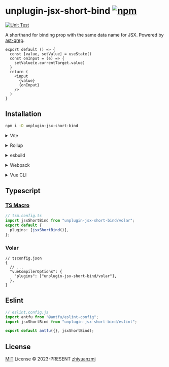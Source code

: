 # unplugin-jsx-short-bind [![npm](https://img.shields.io/npm/v/unplugin-jsx-short-bind.svg)](https://npmjs.com/package/unplugin-jsx-short-bind)

[![Unit Test](https://github.com/zhiyuanzmj/unplugin-jsx-short-bind/actions/workflows/unit-test.yml/badge.svg)](https://github.com/zhiyuanzmj/unplugin-jsx-short-bind/actions/workflows/unit-test.yml)

A shorthand for binding prop with the same data name for JSX. Powered by [ast-grep](https://github.com/ast-grep/ast-grep).

```tsx
export default () => {
  const [value, setValue] = useState()
  const onInput = (e) => {
    setValue(e.currentTarget.value)
  }
  return (
    <input
      {value}
      {onInput}
    />
  )
}
```

## Installation

```bash
npm i -D unplugin-jsx-short-bind
```

<details>
<summary>Vite</summary><br>

```ts
// vite.config.ts
import JsxShortBind from "unplugin-jsx-short-bind/vite";

export default defineConfig({
  plugins: [JsxShortBind()],
});
```

<br></details>

<details>
<summary>Rollup</summary><br>

```ts
// rollup.config.js
import JsxShortBind from "unplugin-jsx-short-bind/rollup";

export default {
  plugins: [JsxShortBind()],
};
```

<br></details>

<details>
<summary>esbuild</summary><br>

```ts
// esbuild.config.js
import { build } from "esbuild";

build({
  plugins: [require("unplugin-jsx-short-bind/esbuild")()],
});
```

<br></details>

<details>
<summary>Webpack</summary><br>

```ts
// webpack.config.js
module.exports = {
  /* ... */
  plugins: [require("unplugin-jsx-short-bind/webpack")()],
};
```

<br></details>

<details>
<summary>Vue CLI</summary><br>

```ts
// vue.config.js
module.exports = {
  configureWebpack: {
    plugins: [require("unplugin-jsx-short-bind/webpack")()],
  },
};
```

<br></details>

## Typescript

### [TS Macro](https://github.com/ts-macro/ts-macro)

```ts {5}
// tsm.config.ts
import jsxShortBind from "unplugin-jsx-short-bind/volar";
export default {
  plugins: [jsxShortBind()],
};
```

### Volar

```jsonc {5}
// tsconfig.json
{
  // ...
  "vueCompilerOptions": {
    "plugins": ["unplugin-jsx-short-bind/volar"],
  },
}
```

## Eslint

```js {5}
// eslint.config.js
import antfu from "@antfu/eslint-config";
import jsxShortBind from "unplugin-jsx-short-bind/eslint";

export default antfu({}, jsxShortBind);
```

## License

[MIT](./LICENSE) License © 2023-PRESENT [zhiyuanzmj](https://github.com/zhiyuanzmj)
